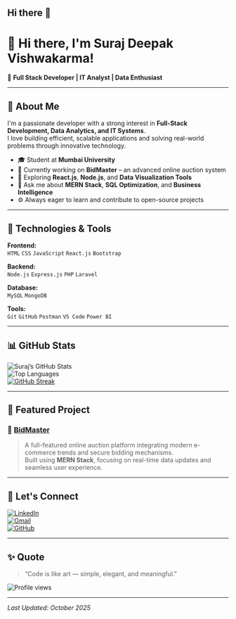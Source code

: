 ## Hi there 👋
# 👋 Hi there, I'm Suraj Deepak Vishwakarma!

🎯 **Full Stack Developer | IT Analyst | Data Enthusiast**

---

## 🌟 About Me  
I'm a passionate developer with a strong interest in **Full-Stack Development, Data Analytics, and IT Systems**.  
I love building efficient, scalable applications and solving real-world problems through innovative technology.  

- 🎓 Student at **Mumbai University**  
- 💼 Currently working on **BidMaster** – an advanced online auction system  
- 🌱 Exploring **React.js**, **Node.js**, and **Data Visualization Tools**  
- 💬 Ask me about **MERN Stack**, **SQL Optimization**, and **Business Intelligence**  
- ⚙️ Always eager to learn and contribute to open-source projects  

---

## 🧰 Technologies & Tools  

**Frontend:**  
`HTML` `CSS` `JavaScript` `React.js` `Bootstrap`

**Backend:**  
`Node.js` `Express.js` `PHP` `Laravel`

**Database:**  
`MySQL` `MongoDB`

**Tools:**  
`Git` `GitHub` `Postman` `VS Code` `Power BI`

---

## 📊 GitHub Stats  

![Suraj’s GitHub Stats](https://github-readme-stats.vercel.app/api?username=SURAJ1430sv&show_icons=true&theme=tokyonight)  
![Top Languages](https://github-readme-stats.vercel.app/api/top-langs/?username=SURAJ1430sv&layout=compact&theme=tokyonight)  
[![GitHub Streak](https://streak-stats.demolab.com?user=SURAJ1430sv&theme=tokyonight)](https://git.io/streak-stats)

---

## 🚀 Featured Project  

### 🧿 [BidMaster](https://github.com/SURAJ1430sv/BidMaster)
> A full-featured online auction platform integrating modern e-commerce trends and secure bidding mechanisms.  
Built using **MERN Stack**, focusing on real-time data updates and seamless user experience.

---

## 🤝 Let's Connect  

[![LinkedIn](https://img.shields.io/badge/LinkedIn-blue?style=flat&logo=linkedin)](https://www.linkedin.com/in/suraj-vishwakarma-9b3437366)  
[![Gmail](https://img.shields.io/badge/Email-D14836?style=flat&logo=gmail&logoColor=white)](mailto:suraj1430ss@gmail.com)  
[![GitHub](https://img.shields.io/badge/GitHub-100000?style=flat&logo=github&logoColor=white)](https://github.com/SURAJ1430sv)

---

## ✨ Quote  

> “Code is like art — simple, elegant, and meaningful.”

![Profile views](https://komarev.com/ghpvc/?username=SURAJ1430sv&label=Profile%20views&color=0e75b6&style=flat)

---

*Last Updated: October 2025*


<!--
**SURAJ1430sv/SURAJ1430sv** is a ✨ _special_ ✨ repository because its `README.md` (this file) appears on your GitHub profile.

Here are some ideas to get you started:

- 🔭 I’m currently working on ...
- 🌱 I’m currently learning ...
- 👯 I’m looking to collaborate on ...
- 🤔 I’m looking for help with ...
- 💬 Ask me about ...
- 📫 How to reach me: ...
- 😄 Pronouns: ...
- ⚡ Fun fact: ...
-->
